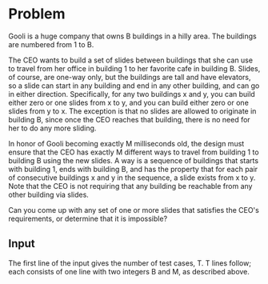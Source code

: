 # Problem

Gooli is a huge company that owns B buildings in a hilly area. The buildings are numbered from 1 to B.

The CEO wants to build a set of slides between buildings that she can use to travel from her office in building 1 to her favorite cafe in building B. Slides, of course, are one-way only, but the buildings are tall and have elevators, so a slide can start in any building and end in any other building, and can go in either direction. Specifically, for any two buildings x and y, you can build either zero or one slides from x to y, and you can build either zero or one slides from y to x. The exception is that no slides are allowed to originate in building B, since once the CEO reaches that building, there is no need for her to do any more sliding.

In honor of Gooli becoming exactly M milliseconds old, the design must ensure that the CEO has exactly M different ways to travel from building 1 to building B using the new slides. A way is a sequence of buildings that starts with building 1, ends with building B, and has the property that for each pair of consecutive buildings x and y in the sequence, a slide exists from x to y. Note that the CEO is not requiring that any building be reachable from any other building via slides.

Can you come up with any set of one or more slides that satisfies the CEO's requirements, or determine that it is impossible?

## Input

The first line of the input gives the number of test cases, T. T lines follow; each consists of one line with two integers B and M, as described above.

